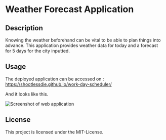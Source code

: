 # Weather Forecast Application

## Description

Knowing the weather beforehand can be vital to be able to plan things into advance. This application provides weather data for today and a forecast for 5 days for the city inputted.

## Usage

The deployed application can be accessed on : https://shootlessdie.github.io/work-day-scheduler/

And it looks like this.

<p>
    <img alt= "Screenshot of web application" src="./10-server-side-apis-challenge-demo.png"/>
</p>

## License

This project is licensed under the MIT-License.
